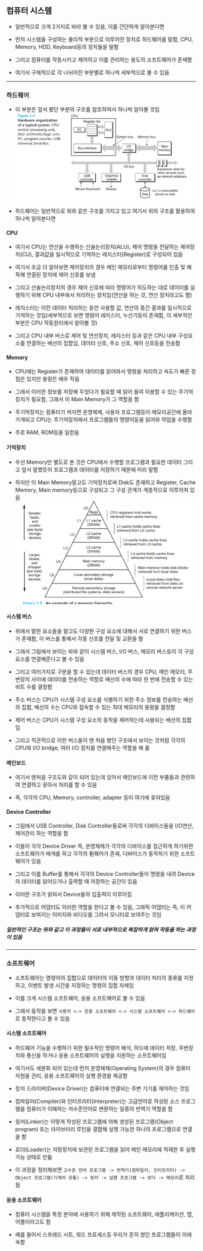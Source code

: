 ## 컴퓨터 시스템
- 일반적으로 크게 2가지로 바라 볼 수 있음, 이를 간단하게 알아본다면 

- 먼저 시스템을 구성하는 물리적 부분으로 이루어진 장치로 하드웨어를 말함, CPU, Memory, HDD, Keyboard등의 장치들을 말함

- 그리고 컴퓨터를 작동시키고 제어하고 이를 관리하는 용도의 소프트웨어가 존재함

- 여기서 구체적으로 각 나뉘어진 부분별로 하나씩 세부적으로 볼 수 있음

---------

### 하드웨어 
- 이 부분은 앞서 봤던 부분의 구조를 참조하여서 하나씩 알아볼 것임
![one](/cheewr85/img/computerarchitecture/one.png)

- 하드웨어는 일반적으로 위와 같은 구조를 가지고 있고 여기서 위의 구조를 활용하여 하나씩 알아본다면

#### CPU
- 여기서 CPU는 연산을 수행하는 산술논리장치(ALU), 제어 명령을 전달하는 제어장치(CU), 결과값을 일시적으로 기억하는 레지스터(Register)로 구성되어 있음

- 여기서 조금 더 알아보면 제어장치의 경우 메인 메모리로부터 명령어를 인출 및 해독해 연결된 장치에 제어 신호를 보냄

- 그리고 산술논리장치의 경우 제어 신호에 따라 명령어가 의도하는 대로 데이터를 실행하기 위해 CPU 내부에서 처리하는 장치임(연산을 하는 것, 연산 장치라고도 함)

- 레지스터는 이런 데이터 처리하는 동안 사용할 값, 연산의 중간 결과를 일시적으로 기억하는 것임(세부적으로 보면 명령어 레지스터, 누산기등이 존재함, 이 세부적인 부분은 CPU 작동원리에서 알아볼 것)

- 그리고 CPU 내부 버스로 제어 및 연산장치, 레지스터 등과 같은 CPU 내부 구성요소를 연결하는 배선의 집합임, 데이터 신호, 주소 신호, 제어 신호등을 전송함

#### Memory
- CPU에는 Register가 존재하여 데이터를 읽어와서 명령을 처리하고 속도가 빠른 장점은 있지만 용량은 매우 작음

- 그래서 이러한 정보를 저장해 두었다가 필요할 때 읽어 들여 이용할 수 있는 주기억장치가 필요함, 그래서 이 Main Memory가 그 역할을 함

- 주기억장치는 컴퓨터가 켜지면 운영체제, 사용자 프로그램등이 메모리공간에 올라가게되고 CPU는 주기억장치에서 프로그램들의 명령어등을 읽어와 작업을 수행함

- 주로 RAM, ROM등을 일컫음

#### 기억장치
- 우선 Memory만 별도로 본 것은 CPU에서 수행할 프로그램과 필요한 데이터 그리고 앞서 말했듯이 프로그램과 데이터를 저장하기 때문에 미리 말함

- 하지만 이 Main Memory말고도 기억장치로써 Disk도 존재하고 Register, Cache Memory, Main memory등으로 구성되고 그 구성 관계가 계층적으로 이루어져 있음
![one](/cheewr85/img/computerarchitecture/seven.png)


#### 시스템 버스
- 위에서 말한 요소들을 말고도 다양한 구성 요소에 대해서 서로 연결하기 위한 버스가 존재함, 이 버스를 통해서 각종 신호를 전달 및 교환을 함

- 그래서 그림에서 보이는 바와 같이 시스템 버스, I/O 버스, 메모리 버스등이 각 구성요소를 연결해준다고 볼 수 있음

- 그리고 여러가지로 구분을 할 수 있는데 데이터 버스의 경우 CPU, 메인 메모리, 주변장치 사이에 데이터를 전송하는 역할로 배선의 수에 따라 한 번에 전송할 수 있는 비트 수를 결정함

- 주소 버스는 CPU가 시스템 구성 요소를 식별하기 위한 주소 정보를 전송하는 배선의 집합, 배선의 수는 CPU와 접속할 수 있는 최대 메모리의 용량을 결정함

- 제어 버스는 CPU가 시스템 구성 요소의 동작을 제어하는데 사용되는 배선의 집합임

- 그리고 직관적으로 이런 버스들이 맨 처음 봤던 구조에서 보이는 것처럼 각각의 CPU와 I/O bridge, 여러 I/O 장치를 연결해주는 역할을 해 줌

#### 메인보드
- 여기서 맨처음 구조도와 같이 되어 있는데 있어서 메인보드에 이런 부품들과 관련하여 연결하고 꽂아서 처리를 할 수 있음

- 즉, 각각의 CPU, Memory, controller, adapter 등이 여기에 꽂혀있음

#### Device Controller
- 그림에서 USB Controller, Disk Controller들로써 각각의 디바이스들을 I/O연산, 제어관리 하는 역할을 함

- 이들이 각각 Device Driver 즉, 운영체제가 각각의 디바이스를 접근하게 하기위한 소프트웨어가 매개를 하고 각각의 펌웨어가 존재, 디바이스가 동작하기 위한 소프트웨어가 있음

- 그리고 이를 Buffer를 통해서 각각의 Device Controller들이 명령을 내려 Device의 데이터를 읽어오거나 출력할 때 저장하는 공간이 있음

- 이러한 구조가 얽혀서 Device들의 입출력이 이루어짐

- 추가적으로 어댑터도 이러한 역할을 한다고 볼 수 있음, 그래픽 어댑터는 즉, 이 어댑터로 보여지는 이미지와 비디오를 그려서 모니터로 보여주는 것임

##### 일반적인 구조는 위와 같고 이 과정들이 서로 내부적으로 복잡하게 얽혀 작동을 하는 과정이 있음

---------

### 소프트웨어 
- 소프트웨어는 명령어의 집합으로 데이터의 이동 방향과 데이터 처리의 종류를 지정하고, 이벤트 발생 시간을 지정하는 명령의 집합 자체임

- 이를 크게 시스템 소프트웨어, 응용 소프트웨어로 볼 수 있음

- 그래서 동작을 보면 `사용자 <-> 응용 소프트웨어 <-> 시스템 소프트웨어 <-> 하드웨어`로 동작한다고 볼 수 있음

#### 시스템 소프트웨어
- 하드웨어 기능을 수행하기 위한 필수적인 명령어 해석, 하드에 데이터 저장, 주변장치와 통신을 하거나 응용 소프트웨어의 실행을 지원하는 소프트웨어임

- 여기서도 세분화 되어 있는데 먼저 운영체제(Operating System)의 경우 컴퓨터 자원을 관리, 응용 소프트웨어의 실행 환경을 제공함

- 장치 드라이버(Device Driver)는 컴퓨터에 연결되는 주변 기기를 제어하는 것임

- 컴파일러(Compiler)와 인터프리터(Interpreter)는 고급언어로 작성된 소스 프로그램을 컴퓨터가 이해하는 저수준언어로 변환하는 일종의 번역기 역할을 함

- 링커(Linker)는 이렇게 작성된 프로그램에 의해 생성된 프로그램(Object program) 또는 라이브러리 루틴을 결합해 실행 가능한 하나의 프로그램으로 연결을 함

- 로더(Loader)는 저장장치에 보관된 프로그램을 읽어 메인 메모리에 적재한 후 실행 가능 상태로 만듦

- 이 과정을 정리해보면 `고수준 언어 프로그램 -> 번역기(컴파일러, 인터프리터) -> Object 프로그램(기계어 모듈) -> 링커 -> 실행 프로그램 -> 로더 -> 메모리`로 처리됨

#### 응용 소프트웨어
- 컴퓨터 시스템을 특정 분야에 사용하기 위해 제작된 소프트웨어, 애플리케이션, 앱, 어플이라고도 함 

- 예를 들어서 스프레드 시트, 워드 프로세스등 우리가 흔히 썼던 프로그램들이 이에 속함